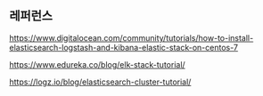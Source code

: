 

## 레퍼런스 ##

https://www.digitalocean.com/community/tutorials/how-to-install-elasticsearch-logstash-and-kibana-elastic-stack-on-centos-7


https://www.edureka.co/blog/elk-stack-tutorial/

https://logz.io/blog/elasticsearch-cluster-tutorial/
